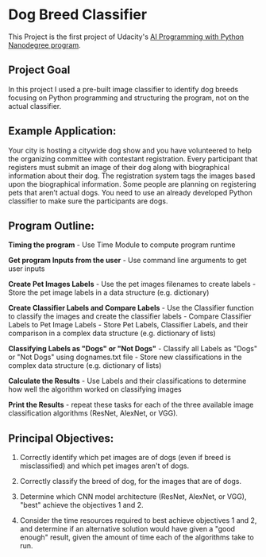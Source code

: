 # Dog Breed Classifier

This Project is the first project of Udacity's [AI Programming with Python Nanodegree program](https://www.udacity.com/course/ai-programming-python-nanodegree--nd089).

## Project Goal
In this project I used a pre-built image classifier to identify dog breeds focusing on Python programming and structuring the program, not on the actual classifier.

## Example Application:

Your city is hosting a citywide dog show and you have volunteered to help the organizing committee with contestant registration. Every participant that registers must submit an image of their dog along with biographical information about their dog. The registration system tags the images based upon the biographical information. Some people are planning on registering pets that aren’t actual dogs. You need to use an already developed Python classifier to make sure the participants are dogs.

## Program Outline:

**Timing the program**
	- Use Time Module to compute program runtime
  
**Get program Inputs from the user**
	- Use command line arguments to get user inputs

**Create Pet Images Labels**
	- Use the pet images filenames to create labels
	- Store the pet image labels in a data structure (e.g. dictionary)

**Create Classifier Labels and Compare Labels**
	- Use the Classifier function to classify the images and create the classifier labels
	- Compare Classifier Labels to Pet Image Labels
	- Store Pet Labels, Classifier Labels, and their comparison in a complex data structure (e.g. dictionary of lists)

**Classifying Labels as "Dogs" or "Not Dogs"**
	- Classify all Labels as "Dogs" or "Not Dogs" using dognames.txt file
	- Store new classifications in the complex data structure (e.g. dictionary of lists)

**Calculate the Results**
	- Use Labels and their classifications to determine how well the algorithm worked on classifying images

**Print the Results**
	- repeat these tasks for each of the three available image classification algorithms (ResNet, AlexNet, or VGG).
  
## Principal Objectives:

1. Correctly identify which pet images are of dogs (even if breed is misclassified) and which pet images aren't of dogs.
 
2. Correctly classify the breed of dog, for the images that are of dogs.
 
3. Determine which CNN model architecture (ResNet, AlexNet, or VGG), "best" achieve the objectives 1 and 2.
 
4. Consider the time resources required to best achieve objectives 1 and 2, and determine if an alternative solution would have given a "good enough" result, given the amount of time each of the algorithms take to run.
